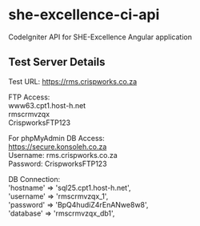 # she-excellence-ci-api
CodeIgniter API for SHE-Excellence Angular application

## Test Server Details

Test URL: https://rms.crispworks.co.za

FTP Access: <br />
www63.cpt1.host-h.net <br />
rmscrmvzqx <br />
CrispworksFTP123 <br />
 
For phpMyAdmin DB Access: <br />
https://secure.konsoleh.co.za <br />
Username: rms.crispworks.co.za <br />
Password: CrispworksFTP123 <br />
 
DB Connection: <br />
'hostname' => 'sql25.cpt1.host-h.net', <br />
'username' => 'rmscrmvzqx_1', <br />
'password' => 'BpQ4hudiZ4rEnANwe8w8', <br />
'database' => 'rmscrmvzqx_db1', <br />
